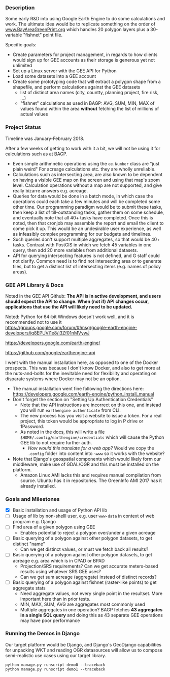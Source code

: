 ### Description

Some early R&D into using Google Earth Engine to do some calculations and work. The ultimate idea would be to replicate something on the order of www.BayAreaGreenPrint.org which handles 20 polygon layers plus a 30-variable "fishnet" point file.

Specific goals:
* Create parameters for project management, in regards to how clients would sign up for GEE accounts as their storage is generous yet not unlimited
* Set up a Linux server with the GEE API for Python
* Load some datasets into a GEE account
* Create some prototyping code that will extract a polygon shape from a shapefile, and perform calculations against the GEE datasets
  * list of distinct area names (city, countty, planning project, fire risk, ...)
  * "fishnet" calculations as used in BAGP: AVG, SUM, MIN, MAX of values found within the area **without** fetching the list of millions of actual values


### Project Status

Timeline was January-February 2018.

After a few weeks of getting to work with it a bit, we will not be using it for calculations such as at BAGP.

* Even simple arithmnetic operations using the `ee.Number` class are "just plain weird" For acreage calculations etc. they are wholly unreliable.
* Calculations such as intersecting area, are also known to be dependent on having a visible GEE map on the screen and using that map's zoom level. Calculation operations without a map are not supported, and give really bizarre answers e.g. acreage.
* Queries for data would be done in a batch mode, in which case the operations could each take a few minutes and will be completed some other time. Our programming paradigm would be to submit these tasks, then keep a list of till-outstanding tasks, gather them on some schedule, and eventually note that all 40+ tasks have completed. Once this is noted, then that cronjob may assemble the report and email the client to come pick it up. This would be an undesirable user experience, as well as infeasibly complex programming for our budgets and timelines.
* Such queries don't support multiple aggregates, so that would be 40+ tasks. Contrast with PostGIS in which we fetch 45 variables in one query, then add 20 more variables from additional datasets.
* API for querying intersecting features is not defined, and G staff could not clarify. Common need is to find not intersecting area or to generate tiles, but to get a distinct list of intersecting items (e.g. names of policy areas).


### GEE API Library & Docs

Noted in the GEE API Github: **The API is in active development, and users should expect the API to change. When (not if) API changes occur, applications that use the API will likely need to be updated.**

Noted: Python for 64-bit Windows doesn't work well, and it is recommended not to use it https://groups.google.com/forum/#!msg/google-earth-engine-developers/iq8EPUVI1e8/i3Zf01nMVywJ

https://developers.google.com/earth-engine/

https://github.com/google/earthengine-api

I went with the manual installation here, as opposed to one of the Docker prospects. This was because I don't know Docker, and also to get more at the nuts-and-bolts for the inevitable need for flexibility and operating on disparate systems where Docker may not be an option.
* The manual installation went fine following the directions here: https://developers.google.com/earth-engine/python_install_manual
* Don't forget the section on "Setting Up Authentication Credentials"
  * Note that the API instructions are incorrect on this one, and instead you will run `earthengine authenticate` from CLI.
  * The new process has you visit a website to issue a token. For a real project, this token would be appropriate to log in P drive or 1Password.
  * As noted in the docs, this will write a file `$HOME/.config/earthengine/credentials` which will cause the Python GEE lib to not require further auth.
    * *How would this translate for a web app?* Would we copy the `.config` folder into content into `~www` so it works with the website?
* Note that Django's geospatial components which would likely form our middleware, make use of GDAL/OGR and this must be installed on the platform.
  * Amazon Linux AMI lacks this and requires manual compilation from source. Ubuntu has it in repositories. The GreenInfo AMI 2017 has it already installed.


### Goals and Milestones

- [x] Basic installation and usage of Python API lib
- [ ] Usage of lib by non-shelll user, e.g. user `www-data` in context of web program e.g. Django
- [ ] Find area of a given polygon using GEE
  * Enables potential to reject a polygon over/under a given acreage
- [ ] Basic querying of a polygon against other polygon datasets, to get distinct "name"
  * Can we get distinct values, or must we fetch back all results?
- [ ] Basic querying of a polygon against other polygon datasets, to get acreage e.g. area which is in CPAD or BPAD
  * Projection/SRS requirements? Can we get accurate meters-based results using whatever SRS GEE uses?
  * Can we get sum acreage (aggregate) instead of distinct records?
- [ ] Basic querying of a polygon against fishnet (raster-like points) to get aggregate stats
  * Need aggregate values, not every single point in the resultset. More important here than in prior tests.
  * MIN, MAX, SUM, AVG are aggregates most commonly used
  * Multiple aggregates in one operation? BAGP fetches **43 aggregates in a single SQL query** and doing this as 43 separate GEE operations may have poor performance

### Running the Demos in Django

Our target platform would be Django, and Django's GeoDjango capabilities for unpacking WKT and reading OGR datasources will allow us to compose semi-realistic use cases using our target library.


```
python manage.py runscript demo0 --traceback
python manage.py runscript demo1 --traceback
```
